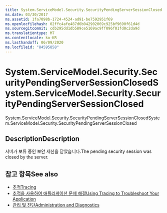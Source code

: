 ```yaml
---
title: System.ServiceModel.Security.SecurityPendingServerSessionClosed
ms.date: 03/30/2017
ms.assetid: 1fa7098b-1724-4524-ad91-be7592951f69
ms.openlocfilehash: 02ffc4afe487d6b042902069c925bf9690f61d4d
ms.sourcegitcommit: cdb295dd1db589ce5169ac9ff096f01fd0c2da9d
ms.translationtype: MT
ms.contentlocale: ko-KR
ms.lasthandoff: 06/09/2020
ms.locfileid: "84595858"
---
```

# <a name="systemservicemodelsecuritysecuritypendingserversessionclosed"></a><span data-ttu-id="9d380-102">System.ServiceModel.Security.SecurityPendingServerSessionClosed</span><span class="sxs-lookup"><span data-stu-id="9d380-102">System.ServiceModel.Security.SecurityPendingServerSessionClosed</span></span>
<span data-ttu-id="9d380-103">System.ServiceModel.Security.SecurityPendingServerSessionClosed</span><span class="sxs-lookup"><span data-stu-id="9d380-103">System.ServiceModel.Security.SecurityPendingServerSessionClosed</span></span>  
  
## <a name="description"></a><span data-ttu-id="9d380-104">Description</span><span class="sxs-lookup"><span data-stu-id="9d380-104">Description</span></span>  
 <span data-ttu-id="9d380-105">서버가 보류 중인 보안 세션을 닫았습니다.</span><span class="sxs-lookup"><span data-stu-id="9d380-105">The pending security session was closed by the server.</span></span>  
  
## <a name="see-also"></a><span data-ttu-id="9d380-106">참고 항목</span><span class="sxs-lookup"><span data-stu-id="9d380-106">See also</span></span>

- [<span data-ttu-id="9d380-107">추적</span><span class="sxs-lookup"><span data-stu-id="9d380-107">Tracing</span></span>](index.md)
- [<span data-ttu-id="9d380-108">추적을 사용하여 애플리케이션 문제 해결</span><span class="sxs-lookup"><span data-stu-id="9d380-108">Using Tracing to Troubleshoot Your Application</span></span>](using-tracing-to-troubleshoot-your-application.md)
- [<span data-ttu-id="9d380-109">관리 및 진단</span><span class="sxs-lookup"><span data-stu-id="9d380-109">Administration and Diagnostics</span></span>](../index.md)
